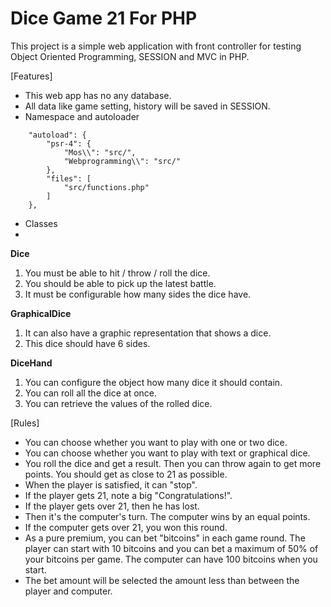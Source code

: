 # Dice Game 21 For PHP

This project is a simple web application with front controller for testing Object Oriented Programming, SESSION and MVC in PHP.

[Features]
- This web app has no any database.
- All data like game setting, history will be saved in SESSION.
- Namespace and autoloader
```
    "autoload": {
        "psr-4": {
            "Mos\\": "src/",
            "Webprogramming\\": "src/"
        },
        "files": [
            "src/functions.php"
        ]
    },
```
- Classes
- 
**Dice**
1. You must be able to hit / throw / roll the dice.
2. You should be able to pick up the latest battle.
3. It must be configurable how many sides the dice have.

**GraphicalDice**
1. It can also have a graphic representation that shows a dice.
2. This dice should have 6 sides.

**DiceHand**
1. You can configure the object how many dice it should contain.
2. You can roll all the dice at once.
3. You can retrieve the values ​​of the rolled dice.

[Rules]
- You can choose whether you want to play with one or two dice.
- You can choose whether you want to play with text or graphical dice.
- You roll the dice and get a result. Then you can throw again to get more points. You should get as close to 21 as possible.
- When the player is satisfied, it can "stop".
- If the player gets 21, note a big "Congratulations!".
- If the player gets over 21, then he has lost.
- Then it's the computer's turn. The computer wins by an equal points.
- If the computer gets over 21, you won this round.
- As a pure premium, you can bet "bitcoins" in each game round. The player can start with 10 bitcoins and you can bet a maximum of 50% of your bitcoins per game. The computer can have 100 bitcoins when you start.
- The bet amount will be selected the amount less than between the player and computer.
